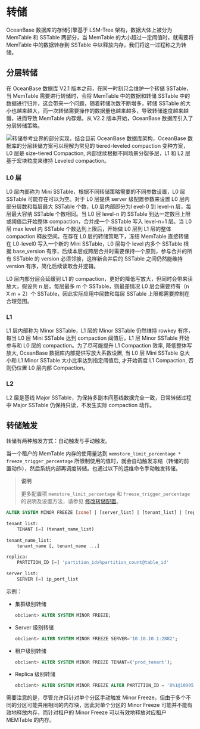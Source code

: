 # 转储

OceanBase 数据库的存储引擎基于 LSM-Tree 架构，数据大体上被分为 MemTable 和 SSTable 两部分，当 MemTable 的大小超过一定阈值时，就需要将 MemTable 中的数据转存到 SSTable 中以释放内存，我们将这一过程称之为转储。

## 分层转储

在 OceanBase 数据库 V2.1 版本之前，在同一时刻只会维护一个转储 SSTable，当 MemTable 需要进行转储时，会将 MemTable 中的数据和转储 SSTable 中的数据进行归并，这会带来一个问题，随着转储次数不断增多，转储 SSTable 的大小也越来越大，而一次转储需要操作的数据量也越来越多，导致转储速度越来越慢，进而导致 MemTable 内存爆。从 V2.2 版本开始，OceanBase 数据库引入了分层转储策略。

![转储](https://help-static-aliyun-doc.aliyuncs.com/assets/img/zh-CN/4001269361/p351720.jpg)参考业界的部分实现，结合目前 OceanBase 数据库架构，OceanBase 数据库的分层转储方案可以理解为常见的 tiered-leveled compaction 变种方案，L0 层是 size-tiered Compaction, 内部继续根据不同场景分裂多层，L1 和 L2 层基于宏块粒度来维持 Leveled compaction。

### L0 层

L0 层内部称为 Mini SSTable，根据不同转储策略需要的不同参数设置，L0 层 SSTable 可能存在可以为空。对于 L0 层提供 server 级配置参数来设置 L0 层内部分层数和每层最大 SSTable 个数，L0 层内部即分为l evel-0 到 level-n 层，每层最大容纳 SSTable 个数相同。当 L0 层 level-n 的 SSTable 到达一定数目上限或阈值后开始整体 compaction，合并成一个 SSTable 写入 level-n+1 层。当 L0 层 max level 内 SSTable 个数达到上限后，开始做 L0 层到 L1 层的整体 compaction 释放空间。在存在 L0 层的转储策略下，冻结 MemTable 直接转储在 L0-level0 写入一个新的 Mini SSTable，L0 层每个 level 内多个 SSTable 根据 base_version 有序，后续本层或跨层合并时需要保持一个原则，参与合并的所有 SSTable 的 version 必须邻接，这样新合并后的 SSTable 之间仍然能维持 version 有序，简化后续读取合并逻辑。

L0 层内部分层会延缓到 L1 的 compaction，更好的降低写放大，但同时会带来读放大，假设共 n 层，每层最多 m 个 SSTable，则最差情况 L0 层会需要持有（n X m + 2）个 SSTable，因此实际应用中层数和每层 SSTable 上限都需要控制在合理范围。

### L1

L1 层内部称为 Minor SSTable，L1 层的 Minor SSTable 仍然维持 rowkey 有序，每当 L0 层 Mini SSTable 达到 compaction 阈值后，L1 层 Minor SSTable 开始参与和 L0 层的 compaction。为了尽可能提升 L1 Compaction 效率, 降低整体写放大, OceanBase 数据库内部提供写放大系数设置, 当 L0 层 Mini SSTable 总大小和 L1 Minor SSTable 大小比率达到指定阈值后, 才开始调度 L1 Compaction, 否则仍位置 L0 层内部 Compaction。

### L2

L2 层是基线 Major SSTable，为保持多副本间基线数据完全一致，日常转储过程中 Major SSTable 仍保持只读，不发生实际 compaction 动作。

## 转储触发

转储有两种触发方式：自动触发与手动触发。

当一个租户的 MemTable 内存的使用量达到 `memstore_limit_percentage * freeze_trigger_percentage` 所限制使用的值时，就会自动触发冻结（转储的前置动作），然后系统内部再调度转储。也通过以下的运维命令手动触发转储。

> **说明**
>
> 更多配置项 `memstore_limit_percentage` 和 `freeze_trigger_percentage` 的说明及设置方法，请参见 [修改转储配置](../../../6.administrator-guide/2.basic-database-management/5.manage-data-storage/1.minor-compaction-management/5.modify-minor-compaction-configurations.md)。

```sql
ALTER SYSTEM MINOR FREEZE [zone] | [server_list] | [tenant_list] | [replica]
 
tenant_list:
    TENANT [=] (tenant_name_list)
 
tenant_name_list:
    tenant_name [, tenant_name ...]
 
replica:
    PARTITION_ID [=] 'partition_idx%partition_count@table_id'
 
server_list:
    SERVER [=] ip_port_list
```

示例：

* 集群级别转储

    ```sql
    obclient> ALTER SYSTEM MINOR FREEZE;
    ```

* Server 级别转储

    ```sql
    obclient> ALTER SYSTEM MINOR FREEZE SERVER='10.10.10.1:2882';
    ```

* 租户级别转储

    ```sql
    obclient> ALTER SYSTEM MINOR FREEZE TENANT=('prod_tenant');
    ```

* Replica 级别转储

    ```sql
    obclient> ALTER SYSTEM MINOR FREEZE ALTER PARTITION_ID = '8%1@1099511627933';
    ```

需要注意的是，尽管允许只针对单个分区手动触发 Minor Freeze，但由于多个不同的分区可能共用相同的内存块，因此对单个分区的 Minor Freeze 可能并不能有效地释放内存，而针对租户的 Minor Freeze 可以有效地释放对应租户 MEMTable 的内存。

